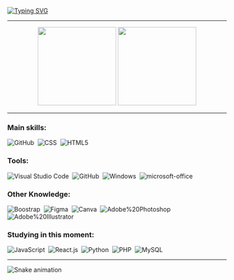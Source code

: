 [![Typing SVG](https://readme-typing-svg.herokuapp.com/?color=fff&size=35&center=true&vCenter=true&width=1000&lines=HELLO!,+My+name+is+Daniel+Sodré;I+from+Brasil;Be+Welcome!+:%29)](https://git.io/typing-svg)

<hr>

<div align="center">
  <!-- <a href=https://github.com/DaronBecaus> -->
  <img height=180em src=https://github-readme-stats.vercel.app/api?username=DaronBecaus&show_icons=true&theme=dark>
  <img height=180em src=https://github-readme-stats.vercel.app/api/top-langs/?username=DaronBecaus&layout=compact&theme=dark>
</div>
  
<hr>
  
### Main skills:
![GitHub](https://img.shields.io/badge/-GitHub-0D1117?style=for-the-badge&logo=github&labelColor=0D1117)&nbsp;
![CSS](https://img.shields.io/badge/-CSS-0D1117?style=for-the-badge&logo=CSS3&logoColor=1572B6&labelColor=0D1117)&nbsp;
![HTML5](https://img.shields.io/badge/-HTML5-0D1117?style=for-the-badge&logo=html5&labelColor=0D1117)&nbsp;

### Tools:
![Visual Studio Code](https://img.shields.io/badge/-Visual%20Studio%20Code-0D1117?style=for-the-badge&logo=visual-studio-code&logoColor=007ACC&labelColor=0D1117)&nbsp;
![GitHub](https://img.shields.io/badge/-GitHub-0D1117?style=for-the-badge&logo=github&labelColor=0D1117)&nbsp;
![Windows](https://img.shields.io/badge/-Windows-0D1117?style=for-the-badge&logo=windows&labelColor=0D1117)&nbsp;
![microsoft-office](https://img.shields.io/badge/-microsoft_office-0D1117?style=for-the-badge&logo=microsoft-office&labelColor=0D1117)&nbsp;

### Other Knowledge:
![Boostrap](https://img.shields.io/badge/-boostrap-0D1117?style=for-the-badge&logo=bootstrap&labelColor=0D1117)&nbsp;
![Figma](https://img.shields.io/badge/-figma-0D1117?style=for-the-badge&logo=figma&labelColor=0D1117)&nbsp;
![Canva](https://img.shields.io/badge/-Canva-0D1117?style=for-the-badge&logo=canva&labelColor=0D1117)&nbsp;
![Adobe%20Photoshop](https://img.shields.io/badge/-Adobe%20Photoshop-0D1117?style=for-the-badge&logo=Adobe%20Photoshop&labelColor=0D1117)&nbsp;
![Adobe%20Illustrator](https://img.shields.io/badge/-Adobe%20Illustrator-0D1117?style=for-the-badge&logo=Adobe%20Illustrator&labelColor=0D1117)&nbsp;
  
### Studying in this moment:
![JavaScript](https://img.shields.io/badge/-JavaScript-0D1117?style=for-the-badge&logo=javascript&labelColor=0D1117&textColor=0D1117)&nbsp;
![React.js](https://img.shields.io/badge/-React.js-0D1117?style=for-the-badge&logo=react&labelColor=0D1117)&nbsp;
![Python](https://img.shields.io/badge/-python-0D1117?style=for-the-badge&logo=python&logoColor=1572B6&labelColor=0D1117)&nbsp;
![PHP](https://img.shields.io/badge/-PHP-0D1117?style=for-the-badge&logo=PHP&labelColor=0D1117)&nbsp;
![MySQL](https://img.shields.io/badge/-MySQL-0D1117?style=for-the-badge&logo=MySQL&labelColor=0D1117)&nbsp;
 
 <hr>
        
![Snake animation](https://github.com/DaronBecaus/DaronBecaus/blob/output/github-contribution-grid-snake.svg)
